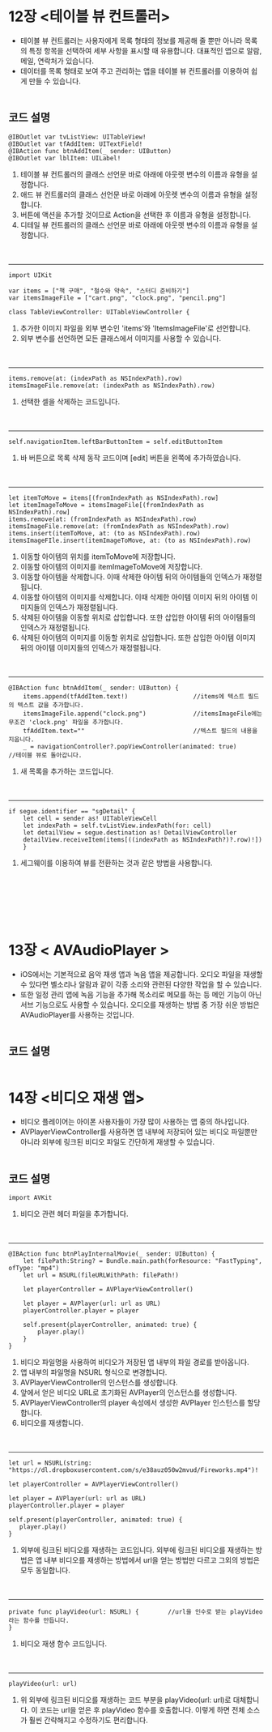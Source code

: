 # 12장 <테이블 뷰 컨트롤러>
- 테이블 뷰 컨트롤러는 사용자에게 목록 형태의 정보를 제공해 줄 뿐만 아니라 목록의 특정 항목을 선택하여 세부 사항을 표시할 때 유용합니다.
  대표적인 앱으로 알람, 메일, 연락처가 있습니다.
- 데이터를 목록 형태로 보여 주고 관리하는 앱을 테이블 뷰 컨트롤러를 이용하여 쉽게 만들 수 있습니다.
<br><br>

코드 설명
-------------------------
```
@IBOutlet var tvListView: UITableView!
@IBOutlet var tfAddItem: UITextField!
@IBAction func btnAddItem(_ sender: UIButton)
@IBOutlet var lblItem: UILabel!
```
1. 테이블 뷰 컨트롤러의 클래스 선언문 바로 아래에 아웃렛 변수의 이름과 유형을 설정합니다.<br>
2. 애드 뷰 컨트롤러의 클래스 선언문 바로 아래에 아웃렛 변수의 이름과 유형을 설정합니다.<br>
3. 버튼에 액션을 추가할 것이므로 Action을 선택한 후 이름과 유형을 설정합니다.<br>
4. 디테일 뷰 컨트롤러의 클래스 선언문 바로 아래에 아웃렛 변수의 이름과 유형을 설정합니다.<br><br><br>

---------------------------
```
import UIKit

var items = ["책 구매", "철수와 약속", "스터디 준비하기"]
var itemsImageFile = ["cart.png", "clock.png", "pencil.png"]

class TableViewController: UITableViewController {
```
1. 추가한 이미지 파일을 외부 변수인 'items'와 'ItemsImageFile'로 선언합니다.<br>
2. 외부 변수를 선언하면 모든 클래스에서 이미지를 사용할 수 있습니다.<br><br><br>

---------------------------
```
items.remove(at: (indexPath as NSIndexPath).row)
itemsImageFile.remove(at: (indexPath as NSIndexPath).row)
```
1. 선택한 셀을 삭제하는 코드입니다.<br><br><br>

-----------------------------
```
self.navigationItem.leftBarButtonItem = self.editButtonItem
```
1. 바 버튼으로 목록 삭제 동작 코드이며 [edit] 버튼을 왼쪽에 추가하였습니다.<br><br><br>

--------------------------------
```
let itemToMove = items[(fromIndexPath as NSIndexPath).row]
let itemImageToMove = itemsImageFile[(fromIndexPath as NSIndexPath).row]
items.remove(at: (fromIndexPath as NSIndexPath).row)
itemsImageFile.remove(at: (fromIndexPath as NSIndexPath).row)
items.insert(itemToMove, at: (to as NSIndexPath).row)
itemsImageFIle.insert(itemImageToMove, at: (to as NSIndexPath).row)
```
1. 이동할 아이템의 위치를 itemToMove에 저장합니다.<br>
2. 이동할 아이템의 이미지를 itemImageToMove에 저장합니다.<br>
3. 이동할 아이템을 삭제합니다. 이때 삭제한 아이템 뒤의 아이템들의 인덱스가 재정렬됩니다.<br>
4. 이동할 아이템의 이미지를 삭제합니다. 이때 삭제한 아이템 이미지 뒤의 아이템 이미지들의 인덱스가 재정렬됩니다.<br>
5. 삭제된 아이템을 이동할 위치로 삽입합니다. 또한 삽입한 아이템 뒤의 아이템들의 인덱스가 재정렬됩니다.<br>
6. 삭제된 아이템의 이미지를 이동할 위치로 삽입합니다. 또한 삽입한 아이템 이미지 뒤의 아이템 이미지들의 인덱스가 재정렬됩니다.<br><br><br>

-----------------------------------
```
@IBAction func btnAddItem(_ sender: UIButton) {
    items.append(tfAddItem.text!)                  //items에 텍스트 필드의 텍스트 값을 추가합니다.
    itemsImageFile.append("clock.png")             //itemsImageFile에는 무조건 'clock.png' 파일을 추가합니다.
    tfAddItem.text=""                              //텍스트 필드의 내용을 지웁니다.
    _ = navigationController?.popViewController(animated: true)         //테이블 뷰로 돌아갑니다.
```
1. 새 목록을 추가하는 코드입니다.<br><br><br>


-------------------------------
```
if segue.identifier == "sgDetail" {
    let cell = sender as! UITableViewCell
    let indexPath = self.tvListView.indexPath(for: cell)
    let detailView = segue.destination as! DetailViewController
    detailView.receiveItem(items[((indexPath as NSIndexPath?)?.row)!])
    }
```
1. 세그웨이를 이용하여 뷰를 전환하는 것과 같은 방법을 사용합니다.<br><br><br><br><br><br><br>



# 13장 < AVAudioPlayer >
- iOS에서는 기본적으로 음악 재생 앱과 녹음 앱을 제공합니다. 오디오 파일을 재생할 수 있다면 벨소리나 알람과 같이 각종 소리와 관련된 다양한 작업을 할 수 있습니다.
- 또한 일정 관리 앱에 녹음 기능을 추가해 목소리로 메모를 하는 등 메인 기능이 아닌 서브 기능으로도 사용할 수 있습니다. 오디오를 재생하는 방법 중 가장 쉬운 방법은 AVAudioPlayer를 사용하는 것입니다.<br><br>


코드 설명
-------------------------
```

```









# 14장 <비디오 재생 앱>
- 비디오 플레이어는 아이폰 사용자들이 가장 많이 사용하는 앱 중의 하나입니다.
- AVPlayerViewController를 사용하면 앱 내부에 저장되어 있는 비디오 파일뿐만 아니라 외부에 링크된 비디오 파일도 간단하게 재생할 수 있습니다.<br><br>


코드 설명
-------------------------
```
import AVKit
```
1. 비디오 관련 헤더 파일을 추가합니다.<br><br><br>

------------------------
```
@IBAction func btnPlayInternalMovie(_ sender: UIButton) {
    let filePath:String? = Bundle.main.path(forResource: "FastTyping", ofType: "mp4")
    let url = NSURL(fileURLWithPath: filePath!)
    
    let playerController = AVPlayerViewController()
    
    let player = AVPlayer(url: url as URL)
    playerController.player = player
    
    self.present(playerController, animated: true) {
        player.play()
    }
}
```
1. 비디오 파일명을 사용하여 비디오가 저장된 앱 내부의 파일 경로를 받아옵니다.<br>
2. 앱 내부의 파일명을 NSURL 형식으로 변경합니다.<br>
3. AVPlayerViewController의 인스턴스를 생성합니다.<br>
4. 앞에서 얻은 비디오 URL로 초기화된 AVPlayer의 인스턴스를 생성합니다.<br>
5. AVPlayerViewController의 player 속성에서 생성한 AVPlayer 인스턴스를 할당합니다.<br>
6. 비디오를 재생합니다.<br><br><br>

-----------------------
```
let url = NSURL(string: "https://dl.dropboxusercontent.com/s/e38auz050w2mvud/Fireworks.mp4")!

let playerController = AVPlayerViewController()

let player = AVPlayer(url: url as URL)
playerController.player = player

self.present(playerController, animated: true) {
   player.play()
}
```
1. 외부에 링크된 비디오를 재생하는 코드입니다. 외부에 링크된 비디오를 재생하는 방법은 앱 내부 비디오를 재생하는 방법에서 url을 얻는 방법만 다르고 그외의 방법은 모두 동일합니다.<br><br><br>

------------------------
```
private func playVideo(url: NSURL) {        //url을 인수로 받는 playVideo라는 함수를 만듭니다.
}
```
1. 비디오 재생 함수 코드입니다.<br><br><br>

---------------------
```
playVideo(url: url)
```
1. 위 외부에 링크된 비디오를 재생하는 코드 부분을 playVideo(url: url)로 대체합니다. 이 코드는 url을 얻은 후 playVideo 함수를 호출합니다. 이렇게 하면 전체 소스가 훨씬 간략해지고 수정하기도 편리합니다.




